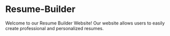 # Resume-Builder
Welcome to our Resume Builder Website! Our website allows users to easily create professional and personalized resumes.
